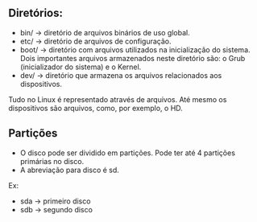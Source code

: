 
## Diretórios:
- bin/ &rarr; diretório de arquivos binários de uso global.
- etc/ &rarr; diretório de arquivos de configuração.
- boot/ &rarr; diretório com arquivos utilizados na inicialização do sistema. Dois importantes arquivos armazenados neste diretório são: o Grub (inicializador do sistema) e o Kernel.
- dev/ &rarr; diretório que armazena os arquivos relacionados aos dispositivos.

Tudo no Linux é representado através de arquivos. Até mesmo os dispositivos são arquivos, como, por exemplo, o HD.


## Partições
- O disco pode ser dividido em partições. Pode ter até 4 partições primárias no disco.
- A abreviação para disco é sd.

Ex: 
- sda &rarr; primeiro disco
- sdb &rarr; segundo disco
